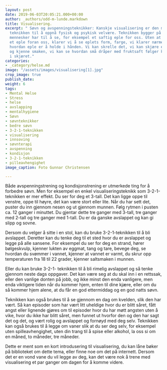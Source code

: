 ```yaml
---
layout: post
date: 2019-06-03T20:05:21.000+00:00
author: _authors/odd-m-lunde.markdown
title: Visualisering.
excerpt: " Søvn og avspenningsteknikker: Kanskje visualisering er den mest effektive
  teknikken til å oppnå fysisk og psykisk velvære. Teknikken bygger på den evnen vi
  mennesker har til å se, for eksempel et saftig eple for oss. Uten at det ligger
  et eple foran oss, klarer vi å se eplets form, farge, vi klarer nærmest å kjenne
  hvordan eple er å holde i hånden. Vi kan skrelle det, vi kan skjære en båt av eplet
  og kjenne smaken, vi kan se hvordan små dråper med fruktsaft følger knivens linje
  i skjæret."
categories:
- _category/helse.md
image: "/assets/images/visualisering[1].jpg"
crop_image: true
publish_date: 
weight: 6
tags:
- Mental Helse
- Stress
- helse
- avslapping
- mentalhygiene
- Søvn
- søvnteknikker
- bedre søvn
- 3-2-1-teknikken
- visualisering
- innsoving
- søvnterapi
- avspenning
- kondisjon
- 3-2-1-teknikken
- pilleavhengighet
image_caption: Foto Gunnar Christensen

---
```

Både avspenningstrening og kondisjonstrening er utmerkede ting for å forbedre søvn. Men for eksempel en enkel visualiseringsteknikk som 3-2-1-teknikken er mer effekt. Du ser for deg et 3-tall. Det kan ligge oppe til venstre, oppe til høyre, det kan være stort eller lite. Når du har sett det, puster du inn gjennom nesen og ut gjennom munnen. Følg rytmen i pusten ca. 12 ganger i minuttet. Du gjentar dette tre ganger med 3-tall, tre ganger med 2-tall og tre ganger med 1-tall. Du er da ganske avslappet og kan gi slipp og sovne.

Dersom du velger å sitte i en stol, kan du bruke 3-2-1-teknikken til å bli avslappet. Deretter kan du tenke deg til et sted hvor du er avslappet og legge på alle sansene. For eksempel du ser for deg en strand, hører bølgeskvulp, kjenner lukten av eggmat, tang og tare, bevege deg, se hvordan du svømmer i vannet, kjenner at vannet er varmt, du skrur opp temperaturen fra 18 til 22 grader, kjenner saltsmaken i munnen.

Eller du kan bruke 3-2-1- teknikken til å bli rimelig avslappet og så tenke gjennom neste dags oppgaver. Det kan være seg at du skal inn i en rettssak, eller den vanlige donten på jobb, og ikke minst den enda vanligere, men enda viktigere tiden når du kommer hjem, enten til dine kjære, eller om du så kommer hjem alene, at du får en god ettermiddag og en god natts søvn.

Teknikken kan også brukes til å se gjennom en dag om kvelden, slik den har vært. Så kan episoder som har vært litt uheldige hvor du er blitt såret, fått angst eller lignende gjøres om til episoder hvor du har møtt angsten uten å vike, hvor du ikke har blitt såret, men funnet ut hvorfor den og den har sagt det og det, og vært rolig og avslappet og fornøyd med deg selv. Teknikken kan også brukes til å legge om vaner slik at du ser deg selv, for eksempel uten spilleavhengighet, uten din trang til å spise eller alkohol, la oss si om en måned, to måneder, tre måneder.

Dette er ment som en kort introdusering til visualisering, du kan låne bøker på biblioteket om dette tema, eller finne noe om det på internett. Dersom det er en vond vane du vil legge av deg, kan det være nok å trene med visualisering et par ganger om dagen for å komme videre. 